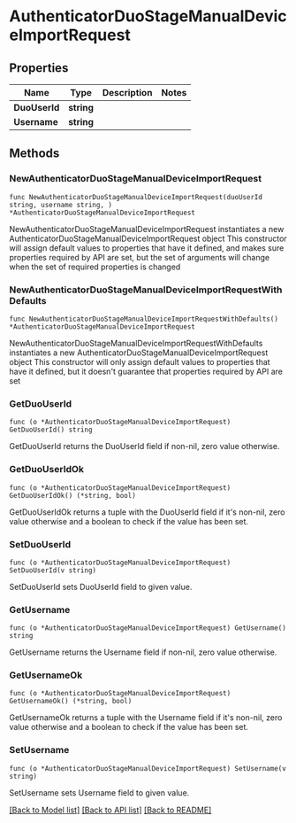 # AuthenticatorDuoStageManualDeviceImportRequest

## Properties

Name | Type | Description | Notes
------------ | ------------- | ------------- | -------------
**DuoUserId** | **string** |  | 
**Username** | **string** |  | 

## Methods

### NewAuthenticatorDuoStageManualDeviceImportRequest

`func NewAuthenticatorDuoStageManualDeviceImportRequest(duoUserId string, username string, ) *AuthenticatorDuoStageManualDeviceImportRequest`

NewAuthenticatorDuoStageManualDeviceImportRequest instantiates a new AuthenticatorDuoStageManualDeviceImportRequest object
This constructor will assign default values to properties that have it defined,
and makes sure properties required by API are set, but the set of arguments
will change when the set of required properties is changed

### NewAuthenticatorDuoStageManualDeviceImportRequestWithDefaults

`func NewAuthenticatorDuoStageManualDeviceImportRequestWithDefaults() *AuthenticatorDuoStageManualDeviceImportRequest`

NewAuthenticatorDuoStageManualDeviceImportRequestWithDefaults instantiates a new AuthenticatorDuoStageManualDeviceImportRequest object
This constructor will only assign default values to properties that have it defined,
but it doesn't guarantee that properties required by API are set

### GetDuoUserId

`func (o *AuthenticatorDuoStageManualDeviceImportRequest) GetDuoUserId() string`

GetDuoUserId returns the DuoUserId field if non-nil, zero value otherwise.

### GetDuoUserIdOk

`func (o *AuthenticatorDuoStageManualDeviceImportRequest) GetDuoUserIdOk() (*string, bool)`

GetDuoUserIdOk returns a tuple with the DuoUserId field if it's non-nil, zero value otherwise
and a boolean to check if the value has been set.

### SetDuoUserId

`func (o *AuthenticatorDuoStageManualDeviceImportRequest) SetDuoUserId(v string)`

SetDuoUserId sets DuoUserId field to given value.


### GetUsername

`func (o *AuthenticatorDuoStageManualDeviceImportRequest) GetUsername() string`

GetUsername returns the Username field if non-nil, zero value otherwise.

### GetUsernameOk

`func (o *AuthenticatorDuoStageManualDeviceImportRequest) GetUsernameOk() (*string, bool)`

GetUsernameOk returns a tuple with the Username field if it's non-nil, zero value otherwise
and a boolean to check if the value has been set.

### SetUsername

`func (o *AuthenticatorDuoStageManualDeviceImportRequest) SetUsername(v string)`

SetUsername sets Username field to given value.



[[Back to Model list]](../README.md#documentation-for-models) [[Back to API list]](../README.md#documentation-for-api-endpoints) [[Back to README]](../README.md)


